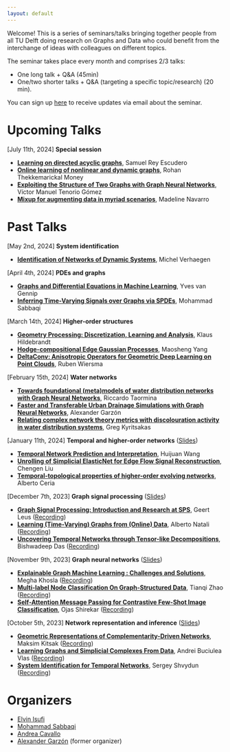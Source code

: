 ```yaml
---
layout: default
---
```


Welcome! This is a series of seminars/talks bringing together people from all TU Delft doing research on Graphs and Data who could benefit from the interchange of ideas with colleagues on different topics.  

The seminar takes place every month and comprises 2/3 talks:
- One long talk + Q&A (45min)
- One/two shorter talks + Q&A (targeting a specific topic/research) (20 min).

You can sign up [here](https://forms.office.com/pages/responsepage.aspx?id=TVJuCSlpMECM04q0LeCIewbAA7RP87dNtvNVETSiRPZUODZGSzBRM1FTM09JWjlLTlVTVTgzRjFKUi4u) to receive updates via email about the seminar.


# Upcoming Talks

[July 11th, 2024] **Special session**
- [**Learning on directed acyclic graphs**](./past_talks/20240711.md), Samuel Rey Escudero
- [**Online learning of nonlinear and dynamic graphs**](./past_talks/20240711.md), Rohan Thekkemarickal Money
- [**Exploiting the Structure of Two Graphs with Graph Neural Networks**](./past_talks/20240711.md), Víctor Manuel Tenorio Gómez
- [**Mixup for augmenting data in myriad scenarios**](./past_talks/20240711.md), Madeline Navarro

# Past Talks

[May 2nd, 2024] **System identification**
- [**Identification of Networks of Dynamic Systems**](./past_talks/20240502.md), Michel Verhaegen

[April 4th, 2024] **PDEs and graphs**
- [**Graphs and Differential Equations in Machine Learning**](./past_talks/20240404.md), Yves van Gennip
- [**Inferring Time-Varying Signals over Graphs via SPDEs**](./past_talks/20240404.md), Mohammad Sabbaqi

[March 14th, 2024] **Higher-order structures**
- [**Geometry Processing: Discretization, Learning and Analysis**](./past_talks/20240314.md), Klaus Hildebrandt
- [**Hodge-compositional Edge Gaussian Processes**](./past_talks/20240314.md), Maosheng Yang
- [**DeltaConv: Anisotropic Operators for Geometric Deep Learning on Point Clouds**](./past_talks/20240314.md), Ruben Wiersma

[February 15th, 2024] **Water networks**
- [**Towards foundational (meta)models of water distribution networks with Graph Neural Networks**](./past_talks/20240215.md), Riccardo Taormina
- [**Faster and Transferable Urban Drainage Simulations with Graph Neural Networks**](./past_talks/20240215.md), Alexander Garzón
- [**Relating complex network theory metrics with discolouration activity in water distribution systems**](./past_talks/20240215.md), Greg Kyritsakas

[January 11th, 2024] **Temporal and higher-order networks** ([Slides](https://surfdrive.surf.nl/files/index.php/s/EFBE4vLunF3JYaC))
- [**Temporal Network Prediction and Interpretation**](./past_talks/20240111.md), Huijuan Wang
- [**Unrolling of Simplicial ElasticNet for Edge Flow Signal Reconstruction**](./past_talks/20240111.md), Chengen Liu
- [**Temporal-topological properties of higher-order evolving networks**](./past_talks/20240111.md), Alberto Ceria

[December 7th, 2023] **Graph signal processing** ([Slides](https://surfdrive.surf.nl/files/index.php/s/UoTuXag75v7jptT))
- [**Graph Signal Processing: Introduction and Research at SPS**](./past_talks/20231207.md), Geert Leus ([Recording](https://www.youtube.com/watch?v=O6rxAIbqqMo&ab_channel=Elvinisufi))
- [**Learning (Time-Varying) Graphs from (Online) Data**](./past_talks/20231207.md), Alberto Natali ([Recording](https://www.youtube.com/watch?v=kCUVcRBg0nc&ab_channel=Elvinisufi))
- [**Uncovering Temporal Networks through Tensor-like Decompositions**](./past_talks/20231207.md), Bishwadeep Das ([Recording](https://www.youtube.com/watch?v=wUy4S24fjoA&ab_channel=Elvinisufi))


[November 9th, 2023] **Graph neural networks** ([Slides](https://surfdrive.surf.nl/files/index.php/s/LiEThOeFRiMwyrF))
- [**Explainable Graph Machine Learning : Challenges and Solutions**](./past_talks/20231109.md), Megha Khosla ([Recording](https://www.youtube.com/watch?v=J5UDZ3Ln7ac&list=PLdzxeAZte_YvxvSCBiQyDdyO8muNHWnLr&index=6))
- [**Multi-label Node Classification On Graph-Structured Data**](./past_talks/20231109.md), Tianqi Zhao
 ([Recording](https://www.youtube.com/watch?v=eGjqgAKEf1o&list=PLdzxeAZte_YvxvSCBiQyDdyO8muNHWnLr&index=8&ab_channel=Elvinisufi))
- [**Self-Attention Message Passing for Contrastive Few-Shot Image Classification**](./past_talks/20231109.md), Ojas Shirekar ([Recording](https://www.youtube.com/watch?v=1RyKfa002z8&list=PLdzxeAZte_YvxvSCBiQyDdyO8muNHWnLr&index=6&ab_channel=Elvinisufi))



[October 5th, 2023] **Network representation and inference** ([Slides](https://surfdrive.surf.nl/files/index.php/s/dbSFaD1mbyoxHpS))
- [**Geometric Representations of Complementarity-Driven Networks**](./past_talks/20231005.md), Maksim Kitsak ([Recording](https://www.youtube.com/watch?v=18HG0KE6YrQ&ab_channel=Elvinisufi))
- [**Learning Graphs and Simplicial Complexes From Data**](./past_talks/20231005.md), Andrei Buciulea Vlas
 ([Recording](https://www.youtube.com/watch?v=VwD0u1zBYxo))
- [**System Identification for Temporal Networks**](./past_talks/20231005.md), Sergey Shvydun ([Recording](https://www.youtube.com/watch?v=Cj6y-D43ybQ&ab_channel=Elvinisufi))



# Organizers

- [Elvin Isufi](https://sites.google.com/site/elvinisufihp/)
- [Mohammad Sabbaqi](https://www.tudelft.nl/en/ewi/over-de-faculteit/afdelingen/intelligent-systems/multimedia-computing/people/mohammad-sabbaqi)
- [Andrea Cavallo](https://www.tudelft.nl/ewi/over-de-faculteit/afdelingen/intelligent-systems/multimedia-computing/people/andrea-cavallo)
- [Alexander Garzón](https://www.tudelft.nl/en/staff/j.a.garzondiaz/?cHash=179501011185fb0c281345f9391fef44) (former organizer)

<!-- 
Text can be **bold**, _italic_, or ~~strikethrough~~.

[Link to another page](./another-page.html).

There should be whitespace between paragraphs.

There should be whitespace between paragraphs. We recommend including a README, or a file with information about your project.

# Header 1

This is a normal paragraph following a header. GitHub is a code hosting platform for version control and collaboration. It lets you and others work together on projects from anywhere.

## Header 2

> This is a blockquote following a header.
>
> When something is important enough, you do it even if the odds are not in your favor.

### Header 3

```js
// Javascript code with syntax highlighting.
var fun = function lang(l) {
  dateformat.i18n = require('./lang/' + l)
  return true;
}
```

```ruby
# Ruby code with syntax highlighting
GitHubPages::Dependencies.gems.each do |gem, version|
  s.add_dependency(gem, "= #{version}")
end
```

#### Header 4

*   This is an unordered list following a header.
*   This is an unordered list following a header.
*   This is an unordered list following a header.

##### Header 5

1.  This is an ordered list following a header.
2.  This is an ordered list following a header.
3.  This is an ordered list following a header.

###### Header 6

| head1        | head two          | three |
|:-------------|:------------------|:------|
| ok           | good swedish fish | nice  |
| out of stock | good and plenty   | nice  |
| ok           | good `oreos`      | hmm   |
| ok           | good `zoute` drop | yumm  |

### There's a horizontal rule below this.

* * *

### Here is an unordered list:

*   Item foo
*   Item bar
*   Item baz
*   Item zip

### And an ordered list:

1.  Item one
1.  Item two
1.  Item three
1.  Item four

### And a nested list:

- level 1 item
  - level 2 item
  - level 2 item
    - level 3 item
    - level 3 item
- level 1 item
  - level 2 item
  - level 2 item
  - level 2 item
- level 1 item
  - level 2 item
  - level 2 item
- level 1 item

### Small image

![Octocat](https://github.githubassets.com/images/icons/emoji/octocat.png)

### Large image

![Branching](https://guides.github.com/activities/hello-world/branching.png)


### Definition lists can be used with HTML syntax.

<dl>
<dt>Name</dt>
<dd>Godzilla</dd>
<dt>Born</dt>
<dd>1952</dd>
<dt>Birthplace</dt>
<dd>Japan</dd>
<dt>Color</dt>
<dd>Green</dd>
</dl>

```
Long, single-line code blocks should not wrap. They should horizontally scroll if they are too long. This line should be long enough to demonstrate this.
```

```
The final element.
``` -->
